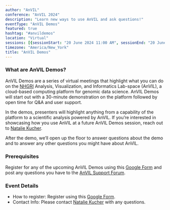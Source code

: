 ```yaml
---
author: "AnVIL"
conference: "AnVIL 2024"
description: "Learn new ways to use AnVIL and ask questions!"
eventType: "AnVIL Demos"
featured: true
hashtag: "#anvildemos"
location: "Virtual"
sessions: [{sessionStart: "20 June 2024 11:00 AM", sessionEnd: "20 June 2024 12:00 PM"}]
timezone: "America/New_York"
title: "AnVIL Demos"
---
```


<event-hero></event-hero>

### What are AnVIL Demos?
AnVIL Demos are a series of virtual meetings that highlight what you can do on the [NHGRI](https://www.genome.gov/) Analysis, Visualization, and Informatics Lab-space (AnVIL), a cloud-based computing platform for genomic data science. AnVIL Demos will start out with a 30-minute demonstration on the platform followed by open time for Q&A and user support.

In the demos, presenters will highlight anything from a capability of the platform to a scientific analysis powered by AnVIL. If you’re interested in showcasing how you use AnVIL at a future AnVIL Demos session, reach out to [Natalie Kucher](mailto:nkucher3@jhu.edu).

After the demo, we’ll open up the floor to answer questions about the demo and to answer any other questions you might have about AnVIL.

### Prerequisites
Register for any of the upcoming AnVIL Demos using this [Google Form](https://forms.gle/7CcaLE9AM7FrYqpP7) and post any questions you have to the [AnVIL Support Forum](https://help.anvilproject.org/).

### Event Details

- How to register: Register using this [Google Form](https://forms.gle/7CcaLE9AM7FrYqpP7).
- Contact Info: Please contact [Natalie Kucher](mailto:nkucher3@jhu.edu) with any questions.

